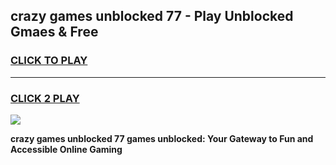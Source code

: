 
## crazy games unblocked 77 - Play Unblocked Gmaes & Free
<h3>
<a href="https://premium.freeplayer.one?title=crazy_games_unblocked_77&ref=19F">CLICK TO PLAY</a></h3>
<hr>

<h3>
<a href="https://premium.freeplayer.one?title=crazy_games_unblocked_77&ref=19F">CLICK 2 PLAY</a>
  
</h3>

<a href="https://premium.freeplayer.one?title=crazy_games_unblocked_77&ref=19F/"><img src="https://clearcache.store/games.png"></a>


**crazy games unblocked 77 games unblocked: Your Gateway to Fun and Accessible Online Gaming**
